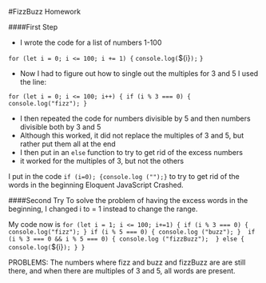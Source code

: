 #FizzBuzz Homework

####First Step
- I wrote the code for a list of numbers 1-100

`for (let i = 0; i <= 100; i += 1) {`
  `console.log(`${i}`);`
  `}`
  
- Now I had to figure out how to single out the multiples for 3 and 5
I used the line:

`for (let i = 0; i <= 100; i++) {
  if (i % 3 === 0) {
    console.log("fizz");
    }`
	
- I then repeated the code for numbers divisible by 5 and then numbers divisible both by 3 and 5
- Although this worked, it did not replace the multiples of 3 and 5, but rather put them all at the end
- I then put in an `else` function to try to get rid of the excess numbers
- it worked for the multiples of 3, but not the others

I put in the code `if (i=0); {console.log ("");}` to try to get rid of the words in the beginning
Eloquent JavaScript Crashed.

####Second Try
To solve the problem of having the excess words in the beginning, I changed i to = 1 instead to change the range.

My code now is 
`for (let i = 1; i <= 100; i+=1) {
  if (i % 3 === 0) {
    console.log("fizz");
    }
  if (i % 5 === 0) {
    console.log ("buzz");
    } 
  if (i % 3 === 0 && i % 5 === 0) {
    console.log ("fizzBuzz"); 
    }
  else {
    console.log(`${i}`);
    }
}`

PROBLEMS: The numbers where fizz and buzz and fizzBuzz are are still there, and when there are multiples of 3 and 5, all words are present.

